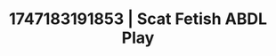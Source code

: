 ---
categories:
- Glory hole
- Erotic AI content
- Teacher fantasy
- Mindful kink
- VR porn
image: /assets/images/1747183191853.jpg
layout: post
seo:
  description: Featured content with exclusive ABDL Play, Scat Fetish. HD images available.
  keywords: ABDL Play, Scat Fetish
  og_image: /assets/images/1747183191853.jpg
  schema_type: VisualArtwork
tags:
- ABDL Play
- Scat Fetish
- '#1747183191853'
title: 1747183191853 | Scat Fetish ABDL Play
---